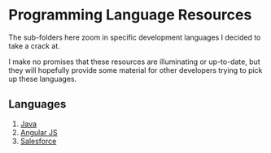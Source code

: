 # Programming Language Resources

The sub-folders here zoom in specific development languages I decided to take a crack at.

I make no promises that these resources are illuminating or up-to-date, but they will hopefully provide some material for other developers trying to pick up these languages.

## Languages

1. [Java](java/java_notes.md)
1. [Angular JS](angularjs/angularjs.md)
1. [Salesforce](salesforce/salesforce.md)